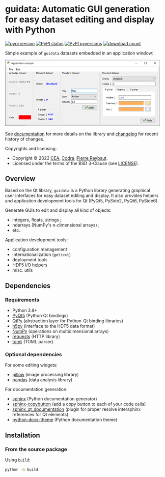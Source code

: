 # guidata: Automatic GUI generation for easy dataset editing and display with Python

[![pypi version](https://img.shields.io/pypi/v/guidata.svg)](https://pypi.org/project/guidata/)
[![PyPI status](https://img.shields.io/pypi/status/guidata.svg)](https://github.com/CODRA-Ingenierie-Informatique/guidata/)
[![PyPI pyversions](https://img.shields.io/pypi/pyversions/guidata.svg)](https://pypi.python.org/pypi/guidata/)
[![download count](https://img.shields.io/conda/dn/conda-forge/guidata.svg)](https://www.anaconda.com/download/)

Simple example of ``guidata`` datasets embedded in an application window:

<img src="https://raw.githubusercontent.com/CODRA-Ingenierie-Informatique/guidata/master/doc/images/screenshots/editgroupbox.png">

See [documentation](https://guidata.readthedocs.io/en/latest/) for more details on
the library and [changelog](CHANGELOG.md) for recent history of changes.

Copyrights and licensing:

* Copyright © 2023 [CEA](https://www.cea.fr), [Codra](https://codra.net/), [Pierre Raybaut](https://github.com/PierreRaybaut).
* Licensed under the terms of the BSD 3-Clause (see [LICENSE](LICENSE)).

## Overview

Based on the Qt library, ``guidata`` is a Python library generating graphical user
interfaces for easy dataset editing and display. It also provides helpers and
application development tools for Qt (PyQt5, PySide2, PyQt6, PySide6).

Generate GUIs to edit and display all kind of objects:

* integers, floats, strings ;
* ndarrays (NumPy's n-dimensional arrays) ;
* etc.

Application development tools:

* configuration management
* internationalization (``gettext``)
* deployment tools
* HDF5 I/O helpers
* misc. utils

## Dependencies

### Requirements

* Python 3.8+
* [PyQt5](https://pypi.python.org/pypi/PyQt5) (Python Qt bindings)
* [QtPy](https://pypi.org/project/QtPy/) (abstraction layer for Python-Qt binding libraries)
* [h5py](https://pypi.org/project/h5py/) (interface to the HDF5 data format)
* [NumPy](https://pypi.org/project/numpy/) (operations on multidimensional arrays)
* [requests](https://pypi.org/project/requests/) (HTTP library)
* [tomli](https://pypi.org/project/tomli/) (TOML parser)

### Optional dependencies

For some editing widgets:

* [pillow](https://pypi.org/project/Pillow/) (image processing library)
* [pandas](https://pypi.org/project/pandas/) (data analysis library)

For documentation generation:

* [sphinx](https://pypi.org/project/Sphinx/) (Python documentation generator)
* [sphinx-copybutton](https://pypi.org/project/sphinx-copybutton/) (add a copy button to each of your code cells)
* [sphinx_qt_documentation](https://pypi.org/project/sphinx-qt-documentation/) (plugin for proper resolve intersphinx references for Qt elements)
* [python-docs-theme](https://pypi.org/project/python-docs-theme/) (Python documentation theme)

## Installation

### From the source package

Using ``build``:

```bash
python -m build
```
